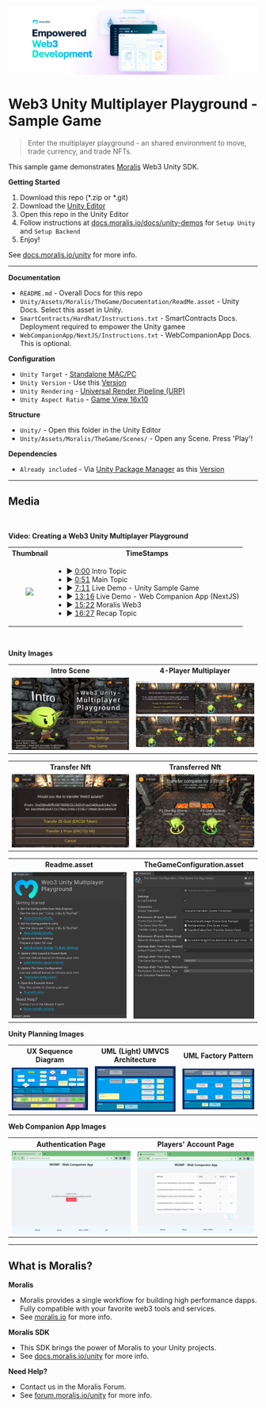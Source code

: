 <img src="https://github.com/MoralisWeb3/web3-unity-sdk-examples/blob/ef346891d0f2a1c4568c7509be2165cab912cd37/Unity/Assets/Moralis%20Web3%20Unity%20SDK%20Examples/Documentation/Images/ReadMeBanner.png" />

# Web3 Unity Multiplayer Playground - Sample Game

> Enter the multiplayer playground - an shared environment to move, trade currency, and trade NFTs.

This sample game demonstrates [Moralis](https://moralis.io/) Web3 Unity SDK.

**Getting Started**
1. Download this repo (*.zip or *.git)
1. Download the [Unity Editor](https://store.unity.com/#plans-individual)
1. Open this repo in the Unity Editor
1. Follow instructions at [docs.moralis.io/docs/unity-demos](https://docs.moralis.io/docs/unity-demos) for `Setup Unity` and `Setup Backend`
1. Enjoy!

See [docs.moralis.io/unity](https://docs.moralis.io/unity) for more info.

---



**Documentation**
* `README.md` - Overall Docs for this repo
* `Unity/Assets/Moralis/TheGame/Documentation/ReadMe.asset` - Unity Docs. Select this asset in Unity. 
* `SmartContracts/Hardhat/Instructions.txt` - SmartContracts Docs. Deployment required to empower the Unity gamee
* `WebCompanionApp/NextJS/Instructions.txt` - WebCompanionApp Docs. This is optional.



**Configuration**
* `Unity Target` - [Standalone MAC/PC](https://support.unity.com/hc/en-us/articles/206336795-What-platforms-are-supported-by-Unity-)
* `Unity Version` - Use this [Version](./Unity/ProjectSettings/ProjectVersion.txt)
* `Unity Rendering` - [Universal Render Pipeline (URP)](https://docs.unity3d.com/Manual/universal-render-pipeline.html)
* `Unity Aspect Ratio` - [Game View 16x10](https://docs.unity3d.com/Manual/GameView.html)

**Structure**
* `Unity/` - Open this folder in the Unity Editor
* `Unity/Assets/Moralis/TheGame/Scenes/` - Open any Scene. Press 'Play'!

**Dependencies**
* `Already included` - Via [Unity Package Manager](https://docs.unity3d.com/Manual/upm-ui.html) as this [Version](./Unity/Packages/manifest.json)

----

## Media



<BR>
  
**Video: Creating a Web3 Unity Multiplayer Playground**
<table>
  <tr>
    <th>Thumbnail</th>
    <th>TimeStamps</th>
  </tr>
  <tr>
    <td style="max-width:50%;" align="center"><a href="https://www.youtube.com/watch?v=9f_SG3Fib5E"><img src="https://img.youtube.com/vi/9f_SG3Fib5E/hqdefault.jpg" width = "400"></a></td>
        <td align="left">
<ul>          
<li>▶ <a href="https://www.youtube.com/watch?v=9f_SG3Fib5E&t=0s">0:00</a> Intro Topic</li>
<li>▶ <a href="https://www.youtube.com/watch?v=9f_SG3Fib5E&t=51s">0:51</a> Main Topic</li>
<li>▶ <a href="https://www.youtube.com/watch?v=9f_SG3Fib5E&t=431s">7:11</a> Live Demo - Unity Sample Game </li></li>
<li>▶ <a href="https://www.youtube.com/watch?v=9f_SG3Fib5E&t=796s">13:16</a> Live Demo - Web Companion App (NextJS)</li>
<li>▶ <a href="https://www.youtube.com/watch?v=9f_SG3Fib5E&t=922s">15:22</a> Moralis Web3</li></li>
<li>▶ <a href="https://www.youtube.com/watch?v=9f_SG3Fib5E&t=987s">16:27</a> Recap Topic</li>
</ul>
    </td>
  </tr> 
</table>

 
<BR>

**Unity Images**

<table>
  <tr>
    <th>Intro Scene</th>
    <th>4-Player Multiplayer</th>
  </tr>
  <tr>
    <td align="center"><img src="./Unity/Assets/Moralis/TheGame/Documentation/Images/Screenshot_03.png" width = "250"></td>
    <td align="center"><img src="./Unity/Assets/Moralis/TheGame/Documentation/Images/Screenshot_013.png" width = "250"></td>
  </tr> 
</table>

<table>
  <tr>
    <th>Transfer Nft</th>
    <th>Transferred Nft</th>
  </tr>
  <tr>
    <td align="center"><img src="./Unity/Assets/Moralis/TheGame/Documentation/Images/Screenshot_012.png" width = "250"></td>
    <td align="center"><img src="./Unity/Assets/Moralis/TheGame/Documentation/Images/Screenshot_09.png" width = "250"></td>
  </tr> 
</table>

<table>
  <tr>
    <th>Readme.asset</th>
    <th>TheGameConfiguration.asset</th>
  </tr>
  <tr>
    <td align="center"><img src="./Unity/Assets/Moralis/TheGame/Documentation/Images/Screenshot_01.png" width = "250"></td>
    <td align="center"><img src="./Unity/Assets/Moralis/TheGame/Documentation/Images/Screenshot_02.png" width = "250"></td>
  </tr> 
</table>

**Unity Planning Images**

<table>
  <tr>
    <th>UX Sequence Diagram</th>
    <th>UML (Light) UMVCS Architecture</th>
    <th>UML Factory Pattern</th>
  </tr>
  <tr>
    <td align="center"><img src="./Unity/Assets/Moralis/TheGame/Documentation/Images/Planning_01.png" width = "250"></td>
    <td align="center"><img src="./Unity/Assets/Moralis/TheGame/Documentation/Images/Planning_02.png" width = "250"></td>
    <td align="center"><img src="./Unity/Assets/Moralis/TheGame/Documentation/Images/Planning_03.png" width = "250"></td>
  </tr> 
</table>

**Web Companion App Images**

<table>
  <tr>
    <th>Authentication Page</th>
    <th>Players' Account Page</th>
  </tr>
  <tr>
    <td align="center"><img src="./Unity/Assets/Moralis/TheGame/Documentation/Images/WebCompanionApp_02.png" width = "250"></td>
    <td align="center"><img src="./Unity/Assets/Moralis/TheGame/Documentation/Images/WebCompanionApp_03.png" width = "250"></td>
  </tr> 
</table>

----

## What is Moralis?

**Moralis**

* Moralis provides a single workflow for building high performance dapps. Fully compatible with your favorite web3 tools and services. 
* See [moralis.io](https://moralis.io) for more info.

**Moralis SDK**

* This SDK brings the power of Moralis to your Unity projects. 
* See [docs.moralis.io/unity](https://docs.moralis.io/unity) for more info.

**Need Help?**

* Contact us in the Moralis Forum. 
* See [forum.moralis.io/unity](https://forum.moralis.io/unity) for more info.
